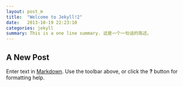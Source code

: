 ```yaml
---
layout: post_m
title:  "Welcome to Jekyll!2"
date:   2013-10-19 22:23:10
categories: jekyll
summary: This is a one line summary. 这是一个一句话的简述。
---
```


## A New Post

Enter text in [Markdown](http://daringfireball.net/projects/markdown/). Use the toolbar above, or click the **?** button for formatting help.
